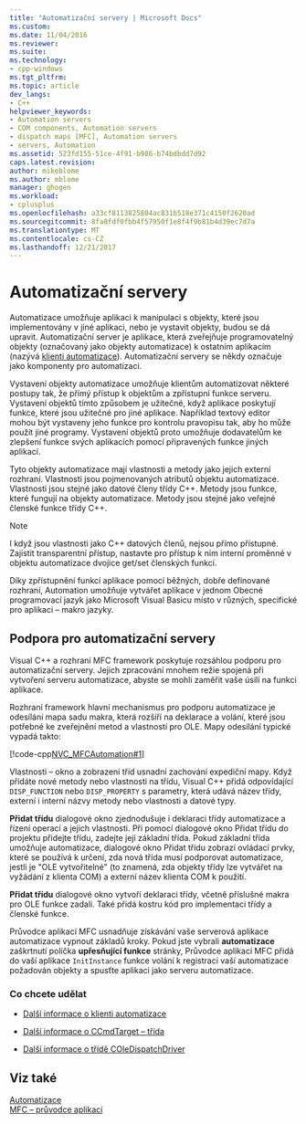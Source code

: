 ```yaml
---
title: "Automatizační servery | Microsoft Docs"
ms.custom: 
ms.date: 11/04/2016
ms.reviewer: 
ms.suite: 
ms.technology:
- cpp-windows
ms.tgt_pltfrm: 
ms.topic: article
dev_langs:
- C++
helpviewer_keywords:
- Automation servers
- COM components, Automation servers
- dispatch maps [MFC], Automation servers
- servers, Automation
ms.assetid: 523fd155-51ce-4f91-b986-b74bdbdd7d92
caps.latest.revision: 
author: mikeblome
ms.author: mblome
manager: ghogen
ms.workload:
- cplusplus
ms.openlocfilehash: a33cf8113825804ac831b518e371c4150f2620ad
ms.sourcegitcommit: 8fa8fdf0fbb4f57950f1e8f4f9b81b4d39ec7d7a
ms.translationtype: MT
ms.contentlocale: cs-CZ
ms.lasthandoff: 12/21/2017
---
```

# <a name="automation-servers"></a>Automatizační servery
Automatizace umožňuje aplikaci k manipulaci s objekty, které jsou implementovány v jiné aplikaci, nebo je vystavit objekty, budou se dá upravit. Automatizační server je aplikace, která zveřejňuje programovatelný objekty (označovaný jako objekty automatizace) k ostatním aplikacím (nazývá [klienti automatizace](../mfc/automation-clients.md)). Automatizační servery se někdy označuje jako komponenty pro automatizaci.  
  
 Vystavení objekty automatizace umožňuje klientům automatizovat některé postupy tak, že přímý přístup k objektům a zpřístupní funkce serveru. Vystavení objektů tímto způsobem je užitečné, když aplikace poskytují funkce, které jsou užitečné pro jiné aplikace. Například textový editor mohou být vystaveny jeho funkce pro kontrolu pravopisu tak, aby ho může použít jiné programy. Vystavení objektů proto umožňuje dodavatelům ke zlepšení funkce svých aplikacích pomocí připravených funkce jiných aplikací.  
  
 Tyto objekty automatizace mají vlastnosti a metody jako jejich externí rozhraní. Vlastnosti jsou pojmenovaných atributů objektu automatizace. Vlastnosti jsou stejné jako datové členy třídy C++. Metody jsou funkce, které fungují na objekty automatizace. Metody jsou stejné jako veřejné členské funkce třídy C++.  
  
> [!NOTE]
>  I když jsou vlastnosti jako C++ datových členů, nejsou přímo přístupné. Zajistit transparentní přístup, nastavte pro přístup k nim interní proměnné v objektu automatizace dvojice get/set členských funkcí.  
  
 Díky zpřístupnění funkcí aplikace pomocí běžných, dobře definované rozhraní, Automation umožňuje vytvářet aplikace v jednom Obecné programovací jazyk jako Microsoft Visual Basicu místo v různých, specifické pro aplikaci – makro jazyky.  
  
##  <a name="_core_support_for_automation_servers"></a>Podpora pro automatizační servery  
 Visual C++ a rozhraní MFC framework poskytuje rozsáhlou podporu pro automatizační servery. Jejich zpracování mnohem režie spojená při vytvoření serveru automatizace, abyste se mohli zaměřit vaše úsilí na funkci aplikace.  
  
 Rozhraní framework hlavní mechanismus pro podporu automatizace je odesílání mapa sadu makra, která rozšíří na deklarace a volání, které jsou potřebné ke zveřejnění metod a vlastností pro OLE. Mapy odesílání typické vypadá takto:  
  
 [!code-cpp[NVC_MFCAutomation#1](../mfc/codesnippet/cpp/automation-servers_1.cpp)]  
  
 Vlastnosti – okno a zobrazení tříd usnadní zachování expediční mapy. Když přidáte nové metody nebo vlastnosti na třídu, Visual C++ přidá odpovídající `DISP_FUNCTION` nebo `DISP_PROPERTY` s parametry, která udává název třídy, externí i interní názvy metody nebo vlastnosti a datové typy.  
  
 **Přidat třídu** dialogové okno zjednodušuje i deklaraci třídy automatizace a řízení operací a jejich vlastnosti. Při pomocí dialogové okno Přidat třídu do projektu přidejte třídu, zadejte její základní třída. Pokud základní třída umožňuje automatizace, dialogové okno Přidat třídu zobrazí ovládací prvky, které se používá k určení, zda nová třída musí podporovat automatizace, jestli je "OLE vytvořitelné" (to znamená, zda objekty třídy lze vytvářet na vyžádání z klienta COM) a externí název klienta COM k použití.  
  
 **Přidat třídu** dialogové okno vytvoří deklaraci třídy, včetně příslušné makra pro OLE funkce zadali. Také přidá kostru kód pro implementaci třídy a členské funkce.  
  
 Průvodce aplikací MFC usnadňuje získávání vaše serverová aplikace automatizace vypnout základů kroky. Pokud jste vybrali **automatizace** zaškrtnutí políčka **upřesňující funkce** stránky, Průvodce aplikací MFC přidá do vaší aplikace `InitInstance` funkce volání k registraci vaší automatizace požadován objekty a spusťte aplikaci jako serveru automatizace.  
  
### <a name="what-do-you-want-to-do"></a>Co chcete udělat  
  
-   [Další informace o klienti automatizace](../mfc/automation-clients.md)  
  
-   [Další informace o CCmdTarget – třída](../mfc/reference/ccmdtarget-class.md)  
  
-   [Další informace o třídě COleDispatchDriver](../mfc/reference/coledispatchdriver-class.md)  
  
## <a name="see-also"></a>Viz také  
 [Automatizace](../mfc/automation.md)   
 [MFC – průvodce aplikací](../mfc/reference/mfc-application-wizard.md)

